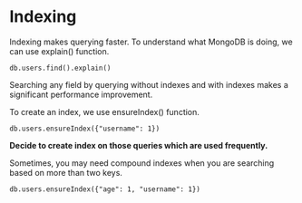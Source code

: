# Indexing

Indexing makes querying faster. To understand what MongoDB is doing, we can use explain() function.

```
db.users.find().explain()
```

Searching any field by querying without indexes and with indexes makes a significant performance improvement.

To create an index, we use ensureIndex() function.

```
db.users.ensureIndex({"username": 1})
```

**Decide to create index on those queries which are used frequently.**

Sometimes, you may need compound indexes when you are searching based on more than two keys.

```
db.users.ensureIndex({"age": 1, "username": 1})
```
